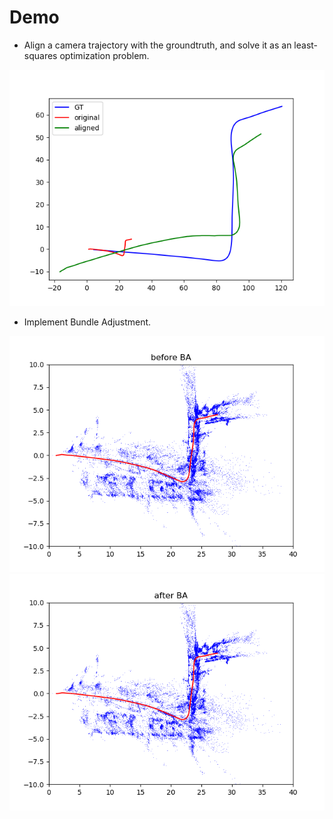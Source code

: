 # Demo

* Align a camera trajectory with the groundtruth, and solve it as an least-squares optimization problem.

![](results/alignment.png)

* Implement Bundle Adjustment.

![](results/before_ba.png)
![](results/after_ba.png)